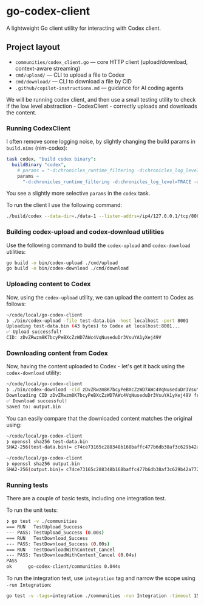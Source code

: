 # go-codex-client

A lightweight Go client utility for interacting with Codex client.

## Project layout
- `communities/codex_client.go` — core HTTP client (upload/download, context-aware streaming)
- `cmd/upload/` — CLI to upload a file to Codex
- `cmd/download/` — CLI to download a file by CID
- `.github/copilot-instructions.md` — guidance for AI coding agents

We will be running codex client, and then use a small testing utility to check if the low level abstraction - CodexClient - correctly uploads and downloads the content.

### Running CodexClient

I often remove some logging noise, by slightly changing the build
params in `build.nims` (nim-codex):

```nim
task codex, "build codex binary":
  buildBinary "codex",
    # params = "-d:chronicles_runtime_filtering -d:chronicles_log_level=TRACE"
    params =
      "-d:chronicles_runtime_filtering -d:chronicles_log_level=TRACE -d:chronicles_enabled_topics:restapi:TRACE,node:TRACE"
```

You see a slightly more selective `params` in the `codex` task.

To run the client I use the following command:

```bash
./build/codex --data-dir=./data-1 --listen-addrs=/ip4/127.0.0.1/tcp/8081 --api-port=8001 --nat=none --disc-port=8091 --log-level=TRACE
```

### Building codex-upload and codex-download utilities

Use the following command to build the `codex-upload` and `codex-download` utilities:

```bash
go build -o bin/codex-upload ./cmd/upload
go build -o bin/codex-download ./cmd/download
```
### Uploading content to Codex

Now, using the `codex-upload` utility, we can upload the content to Codex as follows:

```bash
~/code/local/go-codex-client
❯ ./bin/codex-upload -file test-data.bin -host localhost -port 8001
Uploading test-data.bin (43 bytes) to Codex at localhost:8001...
✅ Upload successful!
CID: zDvZRwzm8K7bcyPeBXcZzWD7AWc4VqNuseduDr3VsuYA1yXej49V
```

### Downloading content from Codex

Now, having the content uploaded to Codex - let's get it back using the `codex-download` utility:

```bash
~/code/local/go-codex-client
❯ ./bin/codex-download -cid zDvZRwzm8K7bcyPeBXcZzWD7AWc4VqNuseduDr3VsuYA1yXej49V -file output.bin -host localhost -port 8001
Downloading CID zDvZRwzm8K7bcyPeBXcZzWD7AWc4VqNuseduDr3VsuYA1yXej49V from Codex at localhost:8001...
✅ Download successful!
Saved to: output.bin
```

You can easily compare that the downloaded content matches the original using:

```bash
~/code/local/go-codex-client
❯ openssl sha256 test-data.bin
SHA2-256(test-data.bin)= c74ce73165c288348b168baffc477b6db38af3c629b42a7725c35d99d400d992

~/code/local/go-codex-client
❯ openssl sha256 output.bin
SHA2-256(output.bin)= c74ce73165c288348b168baffc477b6db38af3c629b42a7725c35d99d400d992
```

### Running tests

There are a couple of basic tests, including one integration test.

To run the unit tests:

```bash
❯ go test -v ./communities
=== RUN   TestUpload_Success
--- PASS: TestUpload_Success (0.00s)
=== RUN   TestDownload_Success
--- PASS: TestDownload_Success (0.00s)
=== RUN   TestDownloadWithContext_Cancel
--- PASS: TestDownloadWithContext_Cancel (0.04s)
PASS
ok  	go-codex-client/communities	0.044s
```

To run the integration test, use `integration` tag and narrow the scope using `-run Integration`:

```bash
go test -v -tags=integration ./communities -run Integration -timeout 15s
```
